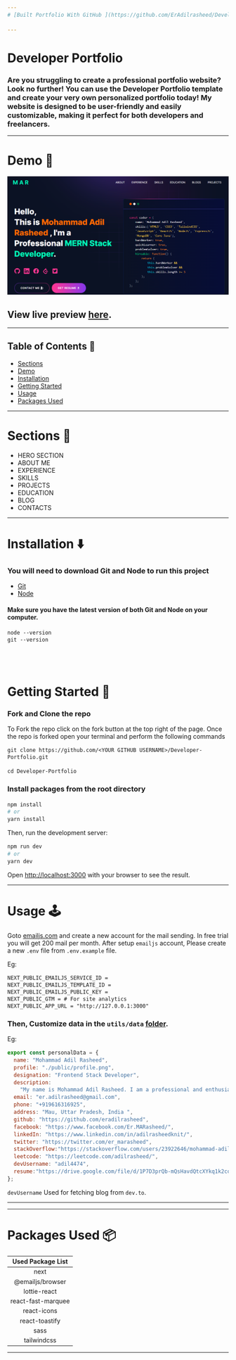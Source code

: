```yaml
---
# [Built Portfolio With GitHub ](https://github.com/ErAdilrasheed/Developer-Portfolio)

---
```


# Developer Portfolio

### Are you struggling to create a professional portfolio website? Look no further! You can use the Developer Portfolio template and create your very own personalized portfolio today! My website is designed to be user-friendly and easily customizable, making it perfect for both developers and freelancers.

---

# Demo :movie_camera:

![](./public/image/screen.png)

## View live preview [here](https://adilrasheed.tech).

---

## Table of Contents :scroll:

- [Sections](#sections-bookmark)
- [Demo](#demo-movie_camera)
- [Installation](#installation-arrow_down)
- [Getting Started](#getting-started-dart)
- [Usage](#usage-joystick)
- [Packages Used](#packages-used-package)

---

# Sections :bookmark:

- HERO SECTION
- ABOUT ME
- EXPERIENCE
- SKILLS
- PROJECTS
- EDUCATION
- BLOG
- CONTACTS

---

# Installation :arrow_down:

### You will need to download Git and Node to run this project

- [Git](https://git-scm.com/downloads)
- [Node](https://nodejs.org/en/download/)

#### Make sure you have the latest version of both Git and Node on your computer.

```
node --version
git --version
```

## <br />

# Getting Started :dart:

### Fork and Clone the repo

To Fork the repo click on the fork button at the top right of the page. Once the repo is forked open your terminal and perform the following commands

```
git clone https://github.com/<YOUR GITHUB USERNAME>/Developer-Portfolio.git

cd Developer-Portfolio
```

### Install packages from the root directory

```bash
npm install
# or
yarn install
```

Then, run the development server:

```bash
npm run dev
# or
yarn dev
```

Open [http://localhost:3000](http://localhost:3000) with your browser to see the result.

---

# Usage :joystick:

Goto [emailjs.com](https://www.emailjs.com/) and create a new account for the mail sending. In free trial you will get 200 mail per month. After setup `emailjs` account, Please create a new `.env` file from `.env.example` file.

Eg:

```env
NEXT_PUBLIC_EMAILJS_SERVICE_ID =
NEXT_PUBLIC_EMAILJS_TEMPLATE_ID =
NEXT_PUBLIC_EMAILJS_PUBLIC_KEY =
NEXT_PUBLIC_GTM = # For site analytics
NEXT_PUBLIC_APP_URL = "http://127.0.0.1:3000"
```

### Then, Customize data in the `utils/data` [folder](https://github.com/ErAdilrasheed/Developer-Portfolio/tree/main/utils/data).

Eg:

```javascript
export const personalData = {
  name: "Mohammad Adil Rasheed",
  profile: "./public/profile.png",
  designation: "Frontend Stack Developer",
  description:
    "My name is Mohammad Adil Rasheed. I am a professional and enthusiastic programmer in my daily life. I am a quick learner with a self-learning attitude. I love to learn and explore new technologies and am passionate about problem-solving. I love almost all the stacks of web application development and love to make the web more open to the world. My core skill is based on JavaScript and I love to do most of the things using JavaScript. I am available for any kind of job opportunity that suits my skills and interests.",
  email: "er.adilrasheed@gmail.com",
  phone: "+919616316925",
  address: "Mau, Uttar Pradesh, India ",
  github: "https://github.com/eradilrasheed",
  facebook: "https://www.facebook.com/Er.MARasheed/",
  linkedIn: "https://www.linkedin.com/in/adilrasheedknit/",
  twitter: "https://twitter.com/er_marasheed",
  stackOverflow:"https://stackoverflow.com/users/23922646/mohammad-adil-rasheed",
  leetcode: "https://leetcode.com/adilrasheed/",
  devUsername: "adil4474",
  resume:"https://drive.google.com/file/d/1P7D3prQb-mQsHavdQtcXYkq1k2coBJmz/view?usp=drive_link",
};
```

`devUsername` Used for fetching blog from `dev.to`.

---

---

# Packages Used :package:

| Used Package List  |
| :----------------: |
|        next        |
|  @emailjs/browser  |
|    lottie-react    |
| react-fast-marquee |
|    react-icons     |
|   react-toastify   |
|        sass        |
|    tailwindcss     |

---
